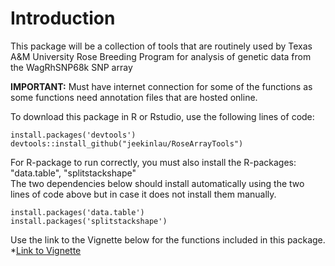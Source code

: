 # Introduction
This package will be a collection of tools that are routinely used by Texas A&M University Rose Breeding Program for analysis of genetic data from the WagRhSNP68k SNP array

**IMPORTANT:** Must have internet connection for some of the functions as some functions need annotation files that are hosted online.    
   
To download this package in R or Rstudio, use the following lines of code:          
     
		 
```
install.packages('devtools')
devtools::install_github("jeekinlau/RoseArrayTools")
```
      
     
For R-package to run correctly, you must also install the R-packages: "data.table", "splitstackshape"     	 
The two dependencies below should install automatically using the two lines of code above but in case it does not install them manually.
```
install.packages('data.table')
install.packages('splitstackshape')
```
Use the link to the Vignette below for the functions included in this package.      
*[Link to Vignette](https://jeekinlau.github.io/RoseArrayTools/RoseArrayTools_Vignette.html)
